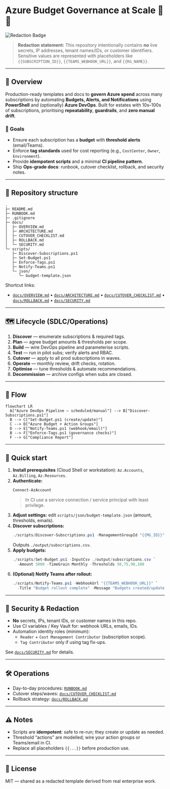 # Azure Budget Governance at Scale 🚦💸

![Redaction Badge](https://img.shields.io/badge/REDACTED-no%20secrets%2C%20IPs%2C%20or%20tenant%20info-green)

> **Redaction statement:** This repository intentionally contains **no** live secrets, IP addresses, tenant names/IDs, or customer identifiers. Sensitive values are represented with placeholders like `{{SUBSCRIPTION_ID}}`, `{{TEAMS_WEBHOOK_URL}}`, and `{{RG_NAME}}`.

---

## 👋 Overview

Production-ready templates and docs to **govern Azure spend** across many subscriptions by automating **Budgets, Alerts, and Notifications** using **PowerShell** and (optionally) **Azure DevOps**. Built for estates with 10s–100s of subscriptions, prioritising **repeatability**, **guardrails**, and **zero manual drift**.

### 🎯 Goals

- Ensure each subscription has a **budget** with **threshold alerts** (email/Teams).
- Enforce **tag standards** used for cost reporting (e.g., `CostCenter`, `Owner`, `Environment`).
- Provide **idempotent scripts** and a minimal **CI pipeline pattern**.
- Ship **Ops-grade docs**: runbook, cutover checklist, rollback, and security notes.

---

## 🧱 Repository structure

```
.
├─ README.md
├─ RUNBOOK.md
├─ .gitignore
├─ docs/
│  ├─ OVERVIEW.md
│  ├─ ARCHITECTURE.md
│  ├─ CUTOVER_CHECKLIST.md
│  ├─ ROLLBACK.md
│  └─ SECURITY.md
└─ scripts/
   ├─ Discover-Subscriptions.ps1
   ├─ Set-Budget.ps1
   ├─ Enforce-Tags.ps1
   ├─ Notify-Teams.ps1
   └─ json/
      └─ budget-template.json
```

Shortcut links:  
- [`docs/OVERVIEW.md`](docs/OVERVIEW.md) • [`docs/ARCHITECTURE.md`](docs/ARCHITECTURE.md) • [`docs/CUTOVER_CHECKLIST.md`](docs/CUTOVER_CHECKLIST.md) • [`docs/ROLLBACK.md`](docs/ROLLBACK.md) • [`docs/SECURITY.md`](docs/SECURITY.md)

---

## 🗺️ Lifecycle (SDLC/Operations)

1) **Discover** — enumerate subscriptions & required tags.  
2) **Plan** — agree budget amounts & thresholds per scope.  
3) **Build** — wire DevOps pipeline and parameterise scripts.  
4) **Test** — run in pilot subs; verify alerts and RBAC.  
5) **Cutover** — apply to all prod subscriptions in waves.  
6) **Operate** — monthly review, drift checks, rotation.  
7) **Optimise** — tune thresholds & automate recommendations.  
8) **Decommission** — archive configs when subs are closed.

---

## 🧩  Flow 

```mermaid
flowchart LR
  A["Azure DevOps Pipeline – scheduled/manual"] --> B["Discover-Subscriptions.ps1"]
  B --> C["Set-Budget.ps1 (create/update)"]
  C --> D["Azure Budget + Action Groups"]
  D --> E["Notify-Teams.ps1 (webhook/email)"]
  B --> F["Enforce-Tags.ps1 (governance checks)"]
  F --> G["Compliance Report"]
```

---

## 🚀 Quick start

1. **Install prerequisites** (Cloud Shell or workstation): `Az.Accounts`, `Az.Billing`, `Az.Resources`.  
2. **Authenticate:**  
   ```powershell
   Connect-AzAccount
   ```
   > In CI use a service connection / service principal with least privilege.
3. **Adjust settings:** edit `scripts/json/budget-template.json` (amount, thresholds, emails).
4. **Discover subscriptions:**
   ```powershell
   ./scripts/Discover-Subscriptions.ps1 -ManagementGroupId "{{MG_ID}}"
   ```
   Outputs `./output/subscriptions.csv`.
5. **Apply budgets:**
   ```powershell
   ./scripts/Set-Budget.ps1 -InputCsv ./output/subscriptions.csv `
     -Amount 5000 -TimeGrain Monthly -Thresholds 50,75,90,100
   ```
6. **(Optional) Notify Teams after rollout:**
   ```powershell
   ./scripts/Notify-Teams.ps1 -WebhookUrl "{{TEAMS_WEBHOOK_URL}}" `
     -Title "Budget rollout complete" -Message "Budgets created/updated."
   ```

---

## 🔐 Security & Redaction

- **No** secrets, IPs, tenant IDs, or customer names in this repo.  
- Use CI variables / Key Vault for: webhook URLs, emails, IDs.  
- Automation identity roles (minimum):  
  - `Reader` + `Cost Management Contributor` (subscription scope).  
  - `Tag Contributor` only if using tag fix-ups.

See [`docs/SECURITY.md`](docs/SECURITY.md) for details.

---

## 🛠️ Operations

- Day-to-day procedures: [`RUNBOOK.md`](RUNBOOK.md)  
- Cutover steps/waves: [`docs/CUTOVER_CHECKLIST.md`](docs/CUTOVER_CHECKLIST.md)  
- Rollback strategy: [`docs/ROLLBACK.md`](docs/ROLLBACK.md)

---

## ⚠️ Notes

- Scripts are **idempotent**: safe to re-run; they create or update as needed.  
- Threshold “actions” are modelled; wire your action groups or Teams/email in CI.  
- Replace all placeholders `{{...}}` before production use.

---

## 📜 License

MIT — shared as a redacted template derived from real enterprise work.

